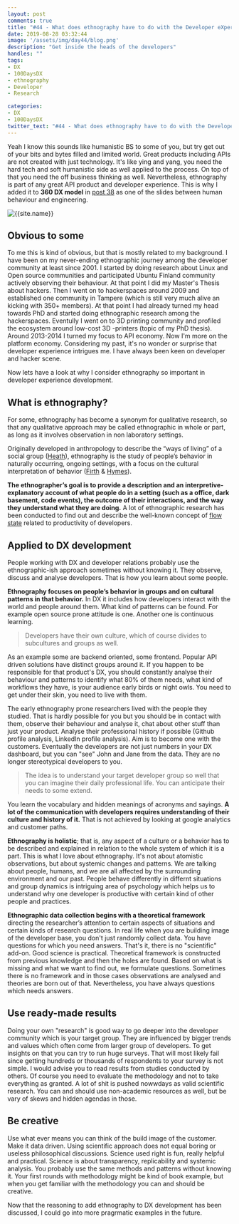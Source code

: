 ```yaml
---
layout: post
comments: true
title: "#44 - What does ethnography have to do with the Developer eXperience?"
date: 2019-08-28 03:32:44
image: '/assets/img/day44/blog.png'
description: "Get inside the heads of the developers"
handles: "" 
tags:
- DX 
- 100DaysDX
- ethnography
- Developer
- Research

categories:
- DX
- 100DaysDX
twitter_text: "#44 - What does ethnography have to do with the Developer eXperience?"
---
```


Yeah I know this sounds like humanistic BS to some of you, but try get out of your bits and bytes filled and limited world. Great products including APIs are not created with just technology. It's like ying and yang, you need the hard tech and soft humanistic side as well applied to the process. On top of that you need the off business thinking as well. Nevertheless, ethnography is part of any great API product and developer experience. This is why I added it to **360 DX model** in [post 38]() as one of the slides between human behaviour and engineering. 

<img itemprop="image" src="/assets/img/day38/dx-disciplines-35.png" alt="{{site.name}}"/>

## Obvious to some

To me this is kind of obvious, but that is mostly related to my background. I have been on my never-ending ethnographic journey among the developer community at least since 2001. I started by doing research about Linux and Open source communities and participated Ubuntu Finland community actively observing their behaviour. At that point I did my Master's Thesis about hackers. Then I went on to hackerspaces around 2009 and established one community in Tampere (which is still very much alive an kicking with 350+ members). At that point I had already turned my head towards PhD and started doing ethnographic research among the hackerspaces. Eventully I went on to 3D printing community and profiled the ecosystem around low-cost 3D -printers (topic of my PhD thesis). Around 2013-2014 I turned my focus to API economy. Now I'm more on the platform economy. Considering my past, it's no wonder or surprise that developer experience intrigues me. I have always been keen on developer and hacker scene. 

Now lets have a look at why I consider ethnography so important in developer experience development. 

## What is ethnography? 

For some, ethnography has become a synonym for qualitative research, so that any qualitative approach may be called ethnographic in whole or part, as long  as it involves observation in non laboratory settings. 

Originally developed in anthropology to describe the “ways of living” of a social group ([Heath](https://eric.ed.gov/?id=ED216556)), ethnography is the study of people’s behavior in  naturally  occurring, ongoing settings, with a focus on the cultural interpretation of behavior ([Firth](https://www.taylorfrancis.com/books/9781315017525) & [Hymes](https://files.eric.ed.gov/fulltext/ED216554.pdf)). 

**The ethnographer’s goal  is to provide a description and an interpretive-explanatory account of what people do in a setting (such as a office, dark basement, code events), the outcome of their interactions, and the way they understand what they are doing.** A lot of ethnographic research has been conducted to find out and describe the well-known concept of [flow state](https://100daysdx.com/2/) related to productivity of developers.


## Applied to DX development

People working with DX and developer relations probably use the ethnographic-ish approach sometimes without knowing it. They observe, discuss and analyse developers. That is how you learn about some people. 

**Ethnography focuses on people’s behavior in groups and on cultural patterns in that behavior.** In DX it includes how developers interact with the world and people around them. What kind of patterns can be found. For example open source prone attitude is one. Another one is continuous learning. 

<blockquote>Developers have their own culture, which of course divides to subcultures and groups as well.</blockquote> 

As an example some are backend oriented, some frontend. Popular API driven solutions have distinct groups around it. If you happen to be responsible for that product's DX, you should constantly analyse their behaviour and patterns to identify what 80% of them needs, what kind of workflows they have, is your audience early birds or night owls. You need to get under their skin, you need to live with them. 

The early ethnography prone researchers lived with the people they studied. That is hardly possible for you but you should be in contact with them, observe their behaviour and analyse it, chat about other stuff than just your product. Analyse their professional history if possible (Github profile analysis, LinkedIn profile analysis). Aim is to become one with the customers. Eventually the developers are not just numbers in your DX dashboard, but you can "see" John and Jane from the data. They are no longer stereotypical developers to you. 

<blockquote>The idea is to understand your target developer group so well that you can imagine their daily professional life. You can anticipate their needs to some extend.</blockquote> 

You learn the vocabulary and hidden meanings of acronyms and sayings. **A lot of the communication with developers requires understanding of their culture and history of it.** That is not achieved by looking at google analytics and customer paths. 

**Ethnography is holistic**; that is, any aspect of a culture or a behavior has to be described and explained in relation to the whole system of which it is a part. This is what I love about ethnography. It's not about atomistic observations, but about systemic changes and patterns. We are talking about people, humans, and we are all affected by the surrounding environment and our past. People behave differently in differnt situations and group dynamics is intriguing area of psychology which helps us to understand why one developer is productive with certain kind of other people and practices. 

**Ethnographic data collection begins with a theoretical framework** directing the researcher’s attention to certain aspects of situations and certain kinds of research questions. In real life when you are building image of the developer base, you don't just randomly collect data. You have questions for which you need answers. That's it, there is no "scientific" add-on. Good science is practical. Theoretical framework is constructed from previous knowledge and then the holes are found. Based on what is missing and what we want to find out, we formulate questions. Sometimes there is no framework and in those cases observations are analysed and theories are born out of that. Nevertheless, you have always questions which needs answers. 

## Use ready-made results

Doing your own "research" is good way to go deeper into the developer community which is your target group. They are influenced by bigger trends and values which often come from larger group of developers. To get insights on that you can try to run huge surveys. That will most likely fail since getting hundreds or thousands of respondents to your survey is not simple. I would advise you to read results from studies conducted by others. Of course you need to evaluate the methodology and not to take everything as granted. A lot of shit is pushed nowwdays as valid scientific research. You can and should use non-academic resources as well, but be vary of skews and hidden agendas in those. 

## Be creative 

Use what ever means you can think of the build image of the customer. Make it data driven. Using scientific approach does not equal boring or useless philosophical discussions. Science used right is fun, really helpful and practical. Science is about transparency, replicability and systemic analysis. You probably use the same methods and patterns without knowing it. Your first rounds with methodology might be kind of book example, but when you get familiar with the methodology you can and should be creative. 

Now that the reasoning to add ethnography to DX development has been discussed, I could go into more pragrmatic examples in the future. 